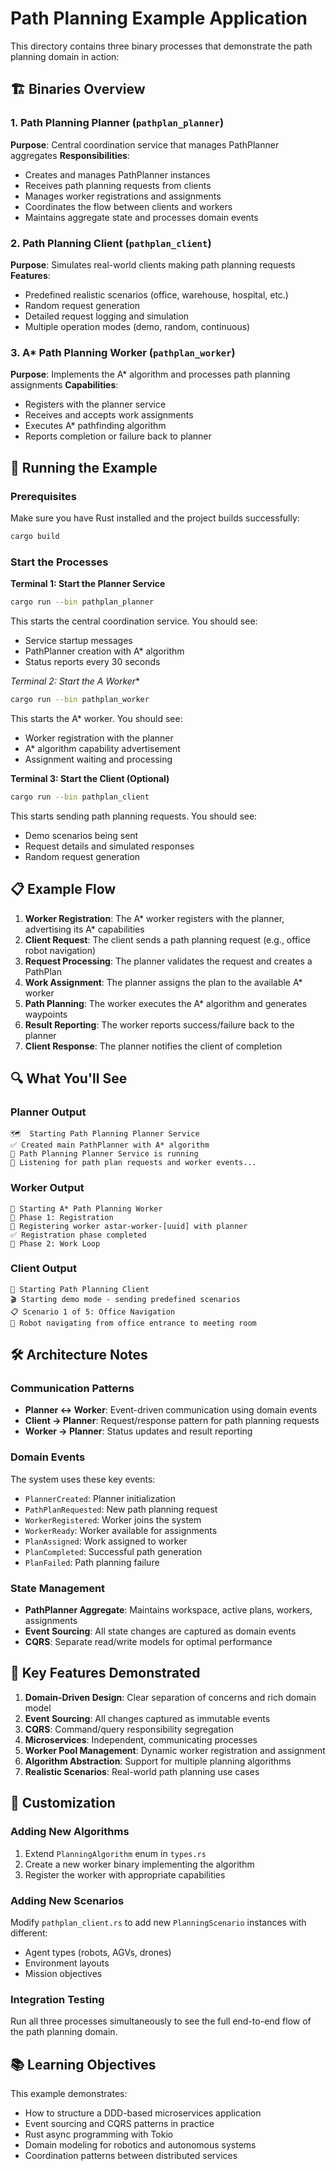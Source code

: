 # Path Planning Example Application

This directory contains three binary processes that demonstrate the path planning domain in action:

## 🏗️ Binaries Overview

### 1. Path Planning Planner (`pathplan_planner`)
**Purpose**: Central coordination service that manages PathPlanner aggregates
**Responsibilities**:
- Creates and manages PathPlanner instances
- Receives path planning requests from clients
- Manages worker registrations and assignments
- Coordinates the flow between clients and workers
- Maintains aggregate state and processes domain events

### 2. Path Planning Client (`pathplan_client`)
**Purpose**: Simulates real-world clients making path planning requests
**Features**:
- Predefined realistic scenarios (office, warehouse, hospital, etc.)
- Random request generation
- Detailed request logging and simulation
- Multiple operation modes (demo, random, continuous)

### 3. A* Path Planning Worker (`pathplan_worker`)
**Purpose**: Implements the A* algorithm and processes path planning assignments
**Capabilities**:
- Registers with the planner service
- Receives and accepts work assignments
- Executes A* pathfinding algorithm
- Reports completion or failure back to planner

## 🚀 Running the Example

### Prerequisites
Make sure you have Rust installed and the project builds successfully:
```bash
cargo build
```

### Start the Processes

**Terminal 1: Start the Planner Service**
```bash
cargo run --bin pathplan_planner
```
This starts the central coordination service. You should see:
- Service startup messages
- PathPlanner creation with A* algorithm
- Status reports every 30 seconds

**Terminal 2: Start the A* Worker**
```bash
cargo run --bin pathplan_worker
```
This starts the A* worker. You should see:
- Worker registration with the planner
- A* algorithm capability advertisement
- Assignment waiting and processing

**Terminal 3: Start the Client (Optional)**
```bash
cargo run --bin pathplan_client
```
This starts sending path planning requests. You should see:
- Demo scenarios being sent
- Request details and simulated responses
- Random request generation

## 📋 Example Flow

1. **Worker Registration**: The A* worker registers with the planner, advertising its A* capabilities
2. **Client Request**: The client sends a path planning request (e.g., office robot navigation)
3. **Request Processing**: The planner validates the request and creates a PathPlan
4. **Work Assignment**: The planner assigns the plan to the available A* worker
5. **Path Planning**: The worker executes the A* algorithm and generates waypoints
6. **Result Reporting**: The worker reports success/failure back to the planner
7. **Client Response**: The planner notifies the client of completion

## 🔍 What You'll See

### Planner Output
```
🗺️  Starting Path Planning Planner Service
✅ Created main PathPlanner with A* algorithm
🚀 Path Planning Planner Service is running
📡 Listening for path plan requests and worker events...
```

### Worker Output
```
🤖 Starting A* Path Planning Worker
📝 Phase 1: Registration
📝 Registering worker astar-worker-[uuid] with planner
✅ Registration phase completed
🔄 Phase 2: Work Loop
```

### Client Output
```
🚀 Starting Path Planning Client
🎬 Starting demo mode - sending predefined scenarios
📋 Scenario 1 of 5: Office Navigation
📝 Robot navigating from office entrance to meeting room
```

## 🛠️ Architecture Notes

### Communication Patterns
- **Planner ↔ Worker**: Event-driven communication using domain events
- **Client → Planner**: Request/response pattern for path planning requests
- **Worker → Planner**: Status updates and result reporting

### Domain Events
The system uses these key events:
- `PlannerCreated`: Planner initialization
- `PathPlanRequested`: New path planning request
- `WorkerRegistered`: Worker joins the system
- `WorkerReady`: Worker available for assignments
- `PlanAssigned`: Work assigned to worker
- `PlanCompleted`: Successful path generation
- `PlanFailed`: Path planning failure

### State Management
- **PathPlanner Aggregate**: Maintains workspace, active plans, workers, assignments
- **Event Sourcing**: All state changes are captured as domain events
- **CQRS**: Separate read/write models for optimal performance

## 🎯 Key Features Demonstrated

1. **Domain-Driven Design**: Clear separation of concerns and rich domain model
2. **Event Sourcing**: All changes captured as immutable events
3. **CQRS**: Command/query responsibility segregation
4. **Microservices**: Independent, communicating processes
5. **Worker Pool Management**: Dynamic worker registration and assignment
6. **Algorithm Abstraction**: Support for multiple planning algorithms
7. **Realistic Scenarios**: Real-world path planning use cases

## 🔧 Customization

### Adding New Algorithms
1. Extend `PlanningAlgorithm` enum in `types.rs`
2. Create a new worker binary implementing the algorithm
3. Register the worker with appropriate capabilities

### Adding New Scenarios
Modify `pathplan_client.rs` to add new `PlanningScenario` instances with different:
- Agent types (robots, AGVs, drones)
- Environment layouts
- Mission objectives

### Integration Testing
Run all three processes simultaneously to see the full end-to-end flow of the path planning domain.

## 📚 Learning Objectives

This example demonstrates:
- How to structure a DDD-based microservices application
- Event sourcing and CQRS patterns in practice
- Rust async programming with Tokio
- Domain modeling for robotics and autonomous systems
- Coordination patterns between distributed services
